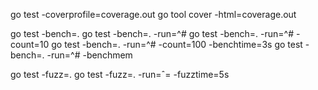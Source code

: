go test -coverprofile=coverage.out
go tool cover -html=coverage.out  

go test -bench=.
go test -bench=. -run=^# 
go test -bench=. -run=^# -count=10
go test -bench=. -run=^# -count=100 -benchtime=3s
go test -bench=. -run=^# -benchmem

go test -fuzz=. 
go test -fuzz=. -run=ˆ= -fuzztime=5s